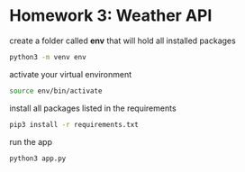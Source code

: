 # Homework 3: Weather API

create a folder called **env** that will hold all installed packages
```zsh
python3 -m venv env
```

activate your virtual environment
```zsh
source env/bin/activate
```

install all packages listed in the requirements
```zsh
pip3 install -r requirements.txt
```

run the app
```zsh
python3 app.py
```

